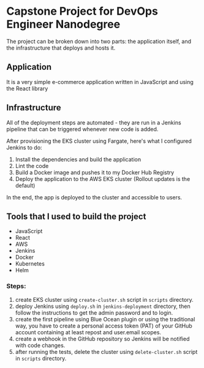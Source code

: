 # Capstone Project for DevOps Engineer Nanodegree

The project can be broken down into two parts: the application itself, and the infrastructure that deploys and hosts it.

## Application

It is a very simple e-commerce application written in JavaScript and using the React library

## Infrastructure

All of the deployment steps are automated - they are run in a Jenkins pipeline that can be triggered whenever new code is added.

After provisioning the EKS cluster using Fargate, here's what I configured Jenkins to do:

1. Install the dependencies and build the application
2. Lint the code
3. Build a Docker image and pushes it to my Docker Hub Registry
4. Deploy the application to the AWS EKS cluster (Rollout updates is the default)

In the end, the app is deployed to the cluster and accessible to users.

## Tools that I used to build the project

- JavaScript
- React
- AWS
- Jenkins
- Docker
- Kubernetes
- Helm

### Steps:
1. create EKS cluster using ```create-cluster.sh``` script in ```scripts``` directory.
2. deploy Jenkins using ```deploy.sh``` in ```jenkins-deployment``` directory, then follow the instructions to get the admin password and to login.
3. create the first pipeline using Blue Ocean plugin or using the traditional way, you have to create a personal access token (PAT) of your GitHub account containing at least repost and user.email scopes.
4. create a webhook in the GitHub repository so Jenkins will be notified with code changes.
5. after running the tests, delete the cluster using ```delete-cluster.sh``` script in ```scripts``` directory.
